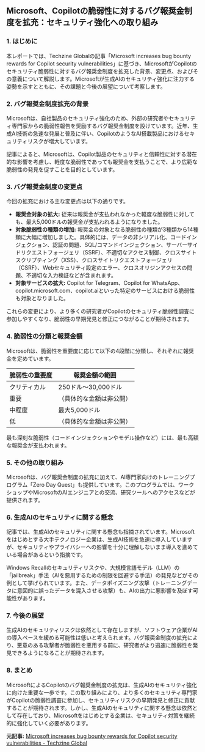 ## Microsoft、Copilotの脆弱性に対するバグ報奨金制度を拡充：セキュリティ強化への取り組み

### 1. はじめに

本レポートでは、Techzine Globalの記事「Microsoft increases bug bounty rewards for Copilot security vulnerabilities」に基づき、MicrosoftがCopilotのセキュリティ脆弱性に対するバグ報奨金制度を拡充した背景、変更点、およびその意義について解説します。Microsoftが生成AIのセキュリティ強化に注力する姿勢を示すとともに、その課題と今後の展望について考察します。

### 2. バグ報奨金制度拡充の背景

Microsoftは、自社製品のセキュリティ強化のため、外部の研究者やセキュリティ専門家からの脆弱性報告を奨励するバグ報奨金制度を設けています。近年、生成AI技術の急速な発展と普及に伴い、CopilotのようなAI搭載製品におけるセキュリティリスクが増大しています。

記事によると、Microsoftは、Copilot製品のセキュリティと信頼性に対する潜在的な影響を考慮し、軽度な脆弱性であっても報奨金を支払うことで、より広範な脆弱性の発見を促すことを目的としています。

### 3. バグ報奨金制度の変更点

今回の拡充における主な変更点は以下の通りです。

* **報奨金対象の拡大:** 従来は報奨金が支払われなかった軽度な脆弱性に対しても、最大5,000ドルの報奨金が支払われるようになりました。
* **対象脆弱性の種類の増加:** 報奨金の対象となる脆弱性の種類が3種類から14種類に大幅に増加しました。具体的には、データの非シリアル化、コードインジェクション、認証の問題、SQL/コマンドインジェクション、サーバーサイドリクエストフォージェリ（SSRF）、不適切なアクセス制御、クロスサイトスクリプティング（XSS）、クロスサイトリクエストフォージェリ（CSRF）、Webセキュリティ設定のエラー、クロスオリジンアクセスの問題、不適切な入力検証などが含まれます。
* **対象サービスの拡大:** Copilot for Telegram、Copilot for WhatsApp、copilot.microsoft.com、copilot.aiといった特定のサービスにおける脆弱性も対象となりました。

これらの変更により、より多くの研究者がCopilotのセキュリティ脆弱性調査に参加しやすくなり、脆弱性の早期発見と修正につながることが期待されます。

### 4. 脆弱性の分類と報奨金額

Microsoftは、脆弱性を重要度に応じて以下の4段階に分類し、それぞれに報奨金を定めています。

| 脆弱性の重要度 | 報奨金額の範囲 |
|---|---|
| クリティカル | 250ドル～30,000ドル |
| 重要 | （具体的な金額は非公開） |
| 中程度 | 最大5,000ドル |
| 低 | （具体的な金額は非公開） |

最も深刻な脆弱性（コードインジェクションやモデル操作など）には、最も高額な報奨金が支払われます。

### 5. その他の取り組み

Microsoftは、バグ報奨金制度の拡充に加えて、AI専門家向けのトレーニングプログラム「Zero Day Quest」も提供しています。このプログラムでは、ワークショップやMicrosoftのAIエンジニアとの交流、研究ツールへのアクセスなどが提供されます。

### 6. 生成AIのセキュリティに関する懸念

記事では、生成AIのセキュリティに関する懸念も指摘されています。Microsoftをはじめとする大手テクノロジー企業は、生成AI技術を急速に導入していますが、セキュリティやプライバシーへの影響を十分に理解しないまま導入を進めている場合があるという指摘です。

Windows Recallのセキュリティリスクや、大規模言語モデル（LLM）の「jailbreak」手法（AIを悪用するための制限を回避する手法）の発見などがその例として挙げられています。また、データポイズニング攻撃（トレーニングデータに意図的に誤ったデータを混入させる攻撃）も、AIの出力に悪影響を及ぼす可能性があります。

### 7. 今後の展望

生成AIのセキュリティリスクは依然として存在しますが、ソフトウェア企業がAIの導入ペースを緩める可能性は低いと考えられます。バグ報奨金制度の拡充により、悪意のある攻撃者が脆弱性を悪用する前に、研究者がより迅速に脆弱性を発見できるようになることが期待されます。

### 8. まとめ

MicrosoftによるCopilotのバグ報奨金制度の拡充は、生成AIのセキュリティ強化に向けた重要な一歩です。この取り組みにより、より多くのセキュリティ専門家がCopilotの脆弱性調査に参加し、セキュリティリスクの早期発見と修正に貢献することが期待されます。しかし、生成AIのセキュリティに関する懸念は依然として存在しており、Microsoftをはじめとする企業は、セキュリティ対策を継続的に強化していく必要があります。


**元記事:** [Microsoft increases bug bounty rewards for Copilot security vulnerabilities - Techzine Global](https://www.techzine.eu/news/security/128934/microsoft-increases-bug-bounty-rewards-for-copilot-security-vulnerabilities/)